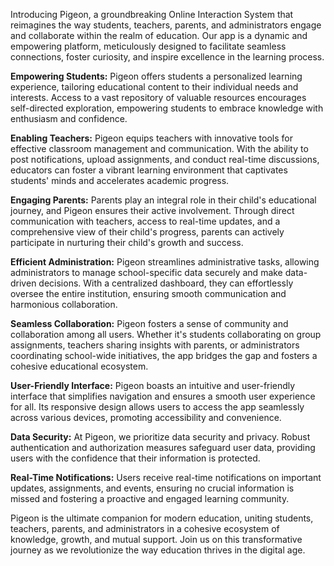 Introducing Pigeon, a groundbreaking Online Interaction System that reimagines the way students, teachers, parents, and administrators engage and collaborate within the realm of education. Our app is a dynamic and empowering platform, meticulously designed to facilitate seamless connections, foster curiosity, and inspire excellence in the learning process.

**Empowering Students:** Pigeon offers students a personalized learning experience, tailoring educational content to their individual needs and interests. Access to a vast repository of valuable resources encourages self-directed exploration, empowering students to embrace knowledge with enthusiasm and confidence.

**Enabling Teachers:** Pigeon equips teachers with innovative tools for effective classroom management and communication. With the ability to post notifications, upload assignments, and conduct real-time discussions, educators can foster a vibrant learning environment that captivates students' minds and accelerates academic progress.

**Engaging Parents:** Parents play an integral role in their child's educational journey, and Pigeon ensures their active involvement. Through direct communication with teachers, access to real-time updates, and a comprehensive view of their child's progress, parents can actively participate in nurturing their child's growth and success.

**Efficient Administration:** Pigeon streamlines administrative tasks, allowing administrators to manage school-specific data securely and make data-driven decisions. With a centralized dashboard, they can effortlessly oversee the entire institution, ensuring smooth communication and harmonious collaboration.

**Seamless Collaboration:** Pigeon fosters a sense of community and collaboration among all users. Whether it's students collaborating on group assignments, teachers sharing insights with parents, or administrators coordinating school-wide initiatives, the app bridges the gap and fosters a cohesive educational ecosystem.

**User-Friendly Interface:** Pigeon boasts an intuitive and user-friendly interface that simplifies navigation and ensures a smooth user experience for all. Its responsive design allows users to access the app seamlessly across various devices, promoting accessibility and convenience.

**Data Security:** At Pigeon, we prioritize data security and privacy. Robust authentication and authorization measures safeguard user data, providing users with the confidence that their information is protected.

**Real-Time Notifications:** Users receive real-time notifications on important updates, assignments, and events, ensuring no crucial information is missed and fostering a proactive and engaged learning community.

Pigeon is the ultimate companion for modern education, uniting students, teachers, parents, and administrators in a cohesive ecosystem of knowledge, growth, and mutual support. Join us on this transformative journey as we revolutionize the way education thrives in the digital age.
